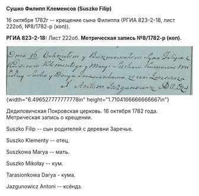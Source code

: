 **Сушко Филипп Клеменсов (Suszko Filip)**

16 октября 1782г -- крещение сына Филиппа (РГИА 823-2-18, лист 222об,
№8/1782-р (коп)).

**РГИА 823-2-18:** Лист 222об. **Метрическая запись №8/1782-р (коп).**

![](./media/c5301918630e1af034fced117654721d347dfdf6.png){width="6.496527777777778in"
height="1.7104166666666667in"}

Дедиловичская Покровская церковь. 16 октября 1782 года. Метрическая
запись о крещении.

Suszko Filip -- сын родителей с деревни Заречье.

Suszko Klementy -- отец.

Suszkowa Marya -- мать.

Suszko Mikołay -- кум.

Tarasionkowa Darya - кума.

Jazgunowicz Antoni -- ксёндз.
